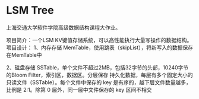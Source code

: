 # LSM Tree

上海交通大学软件学院高级数据结构课程大作业。

项目简介：一个LSM KV键值存储系统，可以高性能执行大量写操作的数据结构。
项目设计：
1、内存存储 MemTable，使用跳表（skipList），将新写入的数据保存在MemTable中

2、磁盘存储 SSTable，单个文件不超过2MB，包括32字节的头部，10240字节的Bloom Filter，索引区，数据区。分层保存
持久化数据，每层有多个固定大小的只读文件（SSTable）。每个文件中保存的 key 是有序的，越下层文件数量越多，比例是
2:1。除第 0 层外，同一层中文件保存的 key 区间不相交
